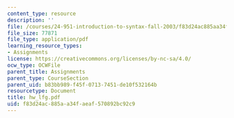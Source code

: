 ```yaml
---
content_type: resource
description: ''
file: /courses/24-951-introduction-to-syntax-fall-2003/f83d24ac885aa34faeaf570892bc92c9_hw_lfg.pdf
file_size: 77871
file_type: application/pdf
learning_resource_types:
- Assignments
license: https://creativecommons.org/licenses/by-nc-sa/4.0/
ocw_type: OCWFile
parent_title: Assignments
parent_type: CourseSection
parent_uid: b83bb989-f45f-0713-7451-de10f532164b
resourcetype: Document
title: hw_lfg.pdf
uid: f83d24ac-885a-a34f-aeaf-570892bc92c9
---
```

